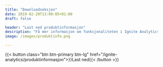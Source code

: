 ```yaml
---
title: "Downloadseksjon"
date: 2019-02-20T13:09:05+01:00
draft: false

header: "Last ned produktinformasjon"
description: "Få mer informasjon om funksjonaliteten i Ignite Analytics og hvordan plattformen kan hjelpe deg og din virksomhet"
image: /images/produktinfo.png

---
```

{{< button class="btn btn-primary btn-lg" href="/ignite-analytics/produktinformasjon">}}Last ned<i class="fas fa-download btn-icon"></i>{{< /button >}}
